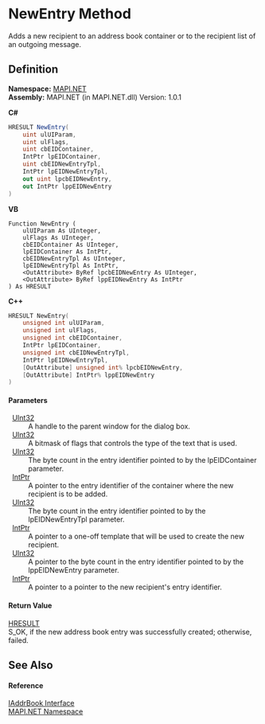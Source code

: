 # NewEntry Method


Adds a new recipient to an address book container or to the recipient list of an outgoing message.



## Definition
**Namespace:** <a href="N_MAPI_NET.md">MAPI.NET</a>  
**Assembly:** MAPI.NET (in MAPI.NET.dll) Version: 1.0.1

**C#**
``` C#
HRESULT NewEntry(
	uint ulUIParam,
	uint ulFlags,
	uint cbEIDContainer,
	IntPtr lpEIDContainer,
	uint cbEIDNewEntryTpl,
	IntPtr lpEIDNewEntryTpl,
	out uint lpcbEIDNewEntry,
	out IntPtr lppEIDNewEntry
)
```
**VB**
``` VB
Function NewEntry ( 
	ulUIParam As UInteger,
	ulFlags As UInteger,
	cbEIDContainer As UInteger,
	lpEIDContainer As IntPtr,
	cbEIDNewEntryTpl As UInteger,
	lpEIDNewEntryTpl As IntPtr,
	<OutAttribute> ByRef lpcbEIDNewEntry As UInteger,
	<OutAttribute> ByRef lppEIDNewEntry As IntPtr
) As HRESULT
```
**C++**
``` C++
HRESULT NewEntry(
	unsigned int ulUIParam, 
	unsigned int ulFlags, 
	unsigned int cbEIDContainer, 
	IntPtr lpEIDContainer, 
	unsigned int cbEIDNewEntryTpl, 
	IntPtr lpEIDNewEntryTpl, 
	[OutAttribute] unsigned int% lpcbEIDNewEntry, 
	[OutAttribute] IntPtr% lppEIDNewEntry
)
```



#### Parameters
<dl><dt>  <a href="https://learn.microsoft.com/dotnet/api/system.uint32" target="_blank" rel="noopener noreferrer">UInt32</a></dt><dd>A handle to the parent window for the dialog box.</dd><dt>  <a href="https://learn.microsoft.com/dotnet/api/system.uint32" target="_blank" rel="noopener noreferrer">UInt32</a></dt><dd>A bitmask of flags that controls the type of the text that is used.</dd><dt>  <a href="https://learn.microsoft.com/dotnet/api/system.uint32" target="_blank" rel="noopener noreferrer">UInt32</a></dt><dd>The byte count in the entry identifier pointed to by the lpEIDContainer parameter.</dd><dt>  <a href="https://learn.microsoft.com/dotnet/api/system.intptr" target="_blank" rel="noopener noreferrer">IntPtr</a></dt><dd>A pointer to the entry identifier of the container where the new recipient is to be added.</dd><dt>  <a href="https://learn.microsoft.com/dotnet/api/system.uint32" target="_blank" rel="noopener noreferrer">UInt32</a></dt><dd>The byte count in the entry identifier pointed to by the lpEIDNewEntryTpl parameter.</dd><dt>  <a href="https://learn.microsoft.com/dotnet/api/system.intptr" target="_blank" rel="noopener noreferrer">IntPtr</a></dt><dd>A pointer to a one-off template that will be used to create the new recipient.</dd><dt>  <a href="https://learn.microsoft.com/dotnet/api/system.uint32" target="_blank" rel="noopener noreferrer">UInt32</a></dt><dd>A pointer to the byte count in the entry identifier pointed to by the lppEIDNewEntry parameter.</dd><dt>  <a href="https://learn.microsoft.com/dotnet/api/system.intptr" target="_blank" rel="noopener noreferrer">IntPtr</a></dt><dd>A pointer to a pointer to the new recipient's entry identifier.</dd></dl>

#### Return Value
<a href="T_MAPI_NET_HRESULT.md">HRESULT</a>  
S_OK, if the new address book entry was successfully created; otherwise, failed.

## See Also


#### Reference
<a href="T_MAPI_NET_IAddrBook.md">IAddrBook Interface</a>  
<a href="N_MAPI_NET.md">MAPI.NET Namespace</a>  
